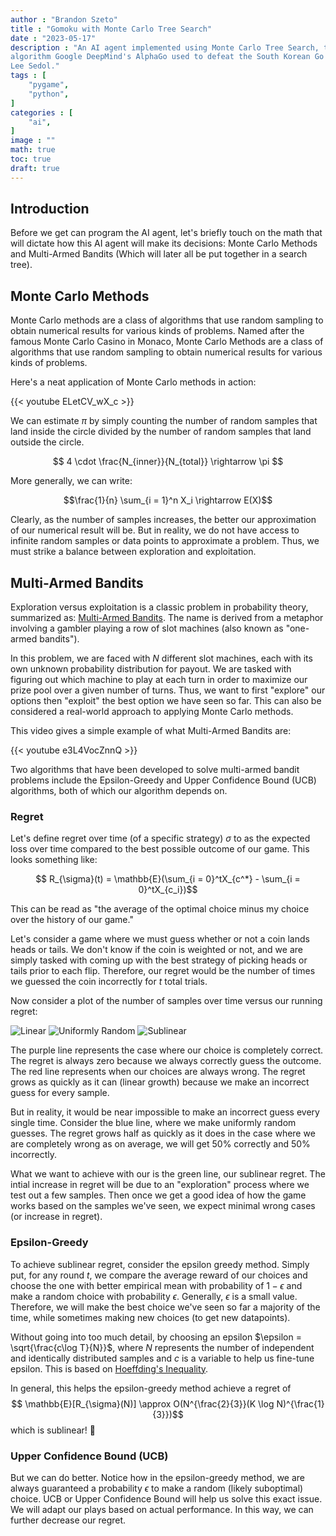 ```yaml
---
author : "Brandon Szeto"
title : "Gomoku with Monte Carlo Tree Search"
date : "2023-05-17"
description : "An AI agent implemented using Monte Carlo Tree Search, the same
algorithm Google DeepMind's AlphaGo used to defeat the South Korean Go Champion
Lee Sedol."
tags : [
    "pygame",
    "python",
]
categories : [
    "ai",
]
image : ""
math: true
toc: true
draft: true
---
```


## Introduction
Before we get can program the AI agent, let's briefly touch on the math
that will dictate how this AI agent will make its decisions: Monte Carlo
Methods and Multi-Armed Bandits (Which will later all be put together in a
search tree).

## Monte Carlo Methods
Monte Carlo methods are a class of algorithms that use random sampling to obtain
numerical results for various kinds of problems.
Named after the famous Monte Carlo Casino in Monaco, Monte Carlo Methods 
are a class of algorithms that use random sampling to obtain numerical 
results for various kinds of problems.

Here's a neat application of Monte Carlo methods in action:

{{< youtube ELetCV_wX_c >}}

We can estimate $\pi$ by simply counting the number of random samples that land
inside the circle divided by the number of random samples that land outside the
circle.

$$ 4 \cdot \frac{N_{inner}}{N_{total}} \rightarrow \pi $$

More generally, we can write:

$$\frac{1}{n} \sum_{i = 1}^n X_i \rightarrow E(X)$$

Clearly, as the number of samples increases, the better our approximation of our
numerical result will be. But in reality, we do not have access to infinite
random samples or data points to approximate a problem. Thus, we must strike a
balance between exploration and exploitation.

## Multi-Armed Bandits

Exploration versus exploitation is a classic problem in probability theory,
summarized as: 
[Multi-Armed Bandits](https://en.wikipedia.org/wiki/Multi-armed_bandit). 
The name is derived from a metaphor involving a gambler playing a row
of slot machines (also known as "one-armed bandits"). 

In this problem, we are faced with $N$ different slot machines, each with its
own unknown probability distribution for payout. We are tasked with figuring out
which machine to play at each turn in order to maximize our prize pool over a
given number of turns. Thus, we want to first "explore" our options then
"exploit" the best option we have seen so far. This can also be considered a
real-world approach to applying Monte Carlo methods.

This video gives a simple example of what Multi-Armed Bandits are:

{{< youtube e3L4VocZnnQ >}}

Two algorithms that have been developed to solve multi-armed bandit problems
include the Epsilon-Greedy and Upper Confidence Bound (UCB) algorithms, both of
which our algorithm depends on.

### Regret

Let's define regret over time (of a specific strategy) $\sigma$ to as the
expected loss over time compared to the best possible outcome of our game. This
looks something like:

$$ R_{\sigma}(t) = \mathbb{E}(\sum_{i = 0}^tX_{c^*} - \sum_{i = 0}^tX_{c_i})$$

This can be read as "the average of the optimal
choice minus my choice over the history of our game." 

Let's consider a game where we must guess
whether or not a coin lands heads or tails. We don't know if the coin is
weighted or not, and we are simply tasked with coming up with the best strategy
of picking heads or tails prior to each flip. Therefore, our regret would be the
number of times we guessed the coin incorrectly for $t$ total trials.

Now consider a plot of the
number of samples over time versus our running regret:

![Linear](linear.png)
![Uniformly Random](random.png)
![Sublinear](sublinear.png)

The purple line represents the case where our choice is completely correct. The
regret is always zero because we always correctly guess the outcome. 
The red line represents when our choices are always wrong. The
regret grows as quickly as it can (linear growth) because we make an incorrect 
guess for every sample.

But in reality, it would be near impossible to make an incorrect guess every
single time. Consider the blue line, where we make uniformly random guesses. The
regret grows half as quickly as it does in the case where we are completely
wrong as on average, we will get 50% correctly and 50% incorrectly.

What we want to achieve with our is the green line, our sublinear regret. The
intial increase in regret will be due to an "exploration" process where we test
out a few samples. Then once we get a good idea of how the game works based on
the samples we've seen, we expect minimal wrong cases (or increase in regret).

### Epsilon-Greedy
To achieve sublinear regret, consider the epsilon greedy method. Simply put, for
any round $t$, we compare the average reward of our choices and choose the one
with better empirical mean with probability of $1 - \epsilon$ and make a random
choice with probability $\epsilon$. Generally, $\epsilon$ is a small value.
Therefore, we will make the best choice we've seen so far a majority of the
time, while sometimes making new choices (to get new datapoints).

Without going into too much detail, by choosing an epsilon $\epsilon =
\sqrt{\frac{c\log T}{N}}$, where $N$ represents the number of independent and
identically distributed samples and $c$ is a variable to help us fine-tune
epsilon. This is based on 
[Hoeffding's Inequality](https://en.wikipedia.org/wiki/Hoeffding's_inequality).

In general, this helps the epsilon-greedy method achieve a regret of
$$ \mathbb{E}[R_{\sigma}(N)] \approx O(N^{\frac{2}{3}}(K \log N)^{\frac{1}{3}})$$
which is sublinear! 🎉

### Upper Confidence Bound (UCB)

But we can do better. Notice how in the epsilon-greedy method, we are always
guaranteed a probability $\epsilon$ to make a random (likely suboptimal) 
choice. UCB or Upper Confidence Bound will help us solve this exact issue. We
will adapt our plays based on actual performance. In this way, we can further
decrease our regret.

